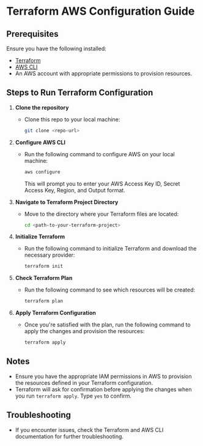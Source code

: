 # Terraform AWS Configuration Guide

## Prerequisites
Ensure you have the following installed:
- [Terraform](https://www.terraform.io/downloads.html)
- [AWS CLI](https://aws.amazon.com/cli/)
- An AWS account with appropriate permissions to provision resources.

## Steps to Run Terraform Configuration

1. **Clone the repository**
   - Clone this repo to your local machine:
     ```bash
     git clone <repo-url>
     ```

2. **Configure AWS CLI**
   - Run the following command to configure AWS on your local machine:
     ```bash
     aws configure
     ```
     This will prompt you to enter your AWS Access Key ID, Secret Access Key, Region, and Output format.

3. **Navigate to Terraform Project Directory**
   - Move to the directory where your Terraform files are located:
     ```bash
     cd <path-to-your-terraform-project>
     ```

4. **Initialize Terraform**
   - Run the following command to initialize Terraform and download the necessary provider:
     ```bash
     terraform init
     ```

5. **Check Terraform Plan**
   - Run the following command to see which resources will be created:
     ```bash
     terraform plan
     ```

6. **Apply Terraform Configuration**
   - Once you're satisfied with the plan, run the following command to apply the changes and provision the resources:
     ```bash
     terraform apply
     ```

## Notes
- Ensure you have the appropriate IAM permissions in AWS to provision the resources defined in your Terraform configuration.
- Terraform will ask for confirmation before applying the changes when you run `terraform apply`. Type `yes` to confirm.

## Troubleshooting
- If you encounter issues, check the Terraform and AWS CLI documentation for further troubleshooting.
